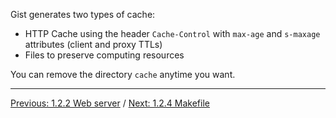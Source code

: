 Gist generates two types of cache:

* HTTP Cache using the header `Cache-Control` with `max-age` and `s-maxage` attributes (client and proxy TTLs)
* Files to preserve computing resources

You can remove the directory `cache` anytime you want.

---

[Previous: 1.2.2 Web server](https://gitnet.fr/deblan/gist/wiki/1.2.2+Web+server) / [Next: 1.2.4 Makefile](https://gitnet.fr/deblan/gist/wiki/1.2.4+Makefile)